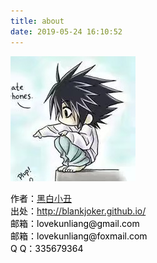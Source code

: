 ```yaml
---
title: about
date: 2019-05-24 16:10:52
---
```

![替代文本](/img/avatar.png)
<div style="COLOR: #000000">
作者：<a href="http://blankjoker.github.io/">黑白小丑</a> <br/>
出处：<a href="http://blankjoker.github.io/">http://blankjoker.github.io/</a> </br>
邮箱：lovekunliang@gmail.com <br/>
邮箱：lovekunliang@foxmail.com <br/>
Q  Q：335679364 <br/>
</div>